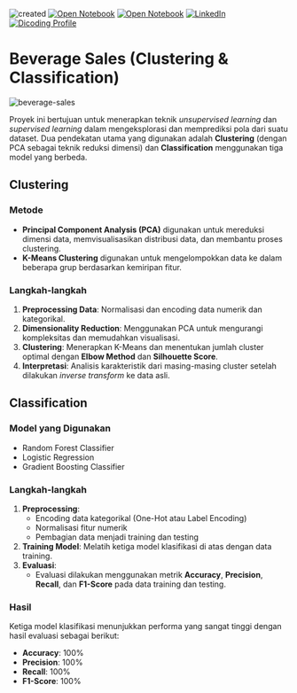 ![created](https://img.shields.io/badge/created-12/04/2025-blue)
[![Open Notebook](https://img.shields.io/badge/Open_Notebook_Clustering!-blue?logo=jupyter)](notebook-clust.html)
[![Open Notebook](https://img.shields.io/badge/Open_Notebook_Classification!-blue?logo=jupyter)](notebook-class.html)
<a href="https://www.linkedin.com/in/maulana-kavaldo/" target="_blank">
  <img src="https://img.shields.io/badge/LinkedIn-blue?logo=linkedin" alt="LinkedIn">
</a>
<a href="https://www.dicoding.com/users/anone8/academies" target="_blank">
  <img src="https://img.shields.io/badge/Dicoding_Profile-blue?logo=browser" alt="Dicoding Profile">
</a>

# Beverage Sales (Clustering & Classification)

![beverage-sales](https://github.com/user-attachments/assets/0e94870a-e6d5-4ad8-80a0-8b6d9f985b7b)


Proyek ini bertujuan untuk menerapkan teknik *unsupervised learning* dan *supervised learning* dalam mengeksplorasi dan memprediksi pola dari suatu dataset. Dua pendekatan utama yang digunakan adalah **Clustering** (dengan PCA sebagai teknik reduksi dimensi) dan **Classification** menggunakan tiga model yang berbeda.


## Clustering

### Metode
- **Principal Component Analysis (PCA)** digunakan untuk mereduksi dimensi data, memvisualisasikan distribusi data, dan membantu proses clustering.
- **K-Means Clustering** digunakan untuk mengelompokkan data ke dalam beberapa grup berdasarkan kemiripan fitur.

### Langkah-langkah
1. **Preprocessing Data**: Normalisasi dan encoding data numerik dan kategorikal.
2. **Dimensionality Reduction**: Menggunakan PCA untuk mengurangi kompleksitas dan memudahkan visualisasi.
3. **Clustering**: Menerapkan K-Means dan menentukan jumlah cluster optimal dengan **Elbow Method** dan **Silhouette Score**.
4. **Interpretasi**: Analisis karakteristik dari masing-masing cluster setelah dilakukan *inverse transform* ke data asli.



## Classification

### Model yang Digunakan
- Random Forest Classifier
- Logistic Regression
- Gradient Boosting Classifier

### Langkah-langkah
1. **Preprocessing**: 
   - Encoding data kategorikal (One-Hot atau Label Encoding)
   - Normalisasi fitur numerik
   - Pembagian data menjadi training dan testing
2. **Training Model**: Melatih ketiga model klasifikasi di atas dengan data training.
3. **Evaluasi**:
   - Evaluasi dilakukan menggunakan metrik **Accuracy**, **Precision**, **Recall**, dan **F1-Score** pada data training dan testing.

### Hasil
Ketiga model klasifikasi menunjukkan performa yang sangat tinggi dengan hasil evaluasi sebagai berikut:

- **Accuracy**: 100%
- **Precision**: 100%
- **Recall**: 100%
- **F1-Score**: 100%

